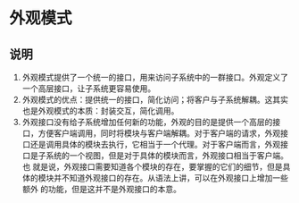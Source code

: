 # 外观模式
## 说明
1. 外观模式提供了一个统一的接口，用来访问子系统中的一群接口。外观定义了一个高层接口，让子系统更容易使用。
2. 外观模式的优点：提供统一的接口，简化访问；将客户与子系统解耦。这其实也是外观模式的本质：封装交互，简化调用。
3. 外观接口没有给子系统增加任何新的功能，外观的目的是提供一个高层的接口，方便客户端调用，同时将模块与客户端解耦。对于客户端的请求，外观接
口还是调用具体的模块去执行，它相当于一个代理。对于客户端而言，外观接口是子系统的一个视图，但是对于具体的模块而言，外观接口相当于客户端。也
就是说，外观接口需要知道各个模块的存在，要掌握的它们的细节，但是具体的模块并不知道外观接口的存在。从语法上讲，可以在外观接口上增加一些额外
的功能，但是这并不是外观接口的本意。